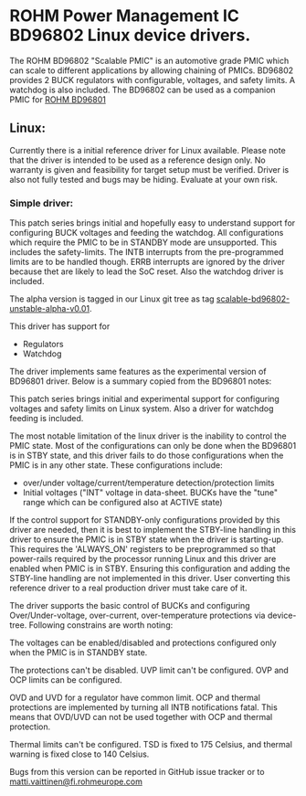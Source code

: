 # ROHM Power Management IC BD96802 Linux device drivers.

The ROHM BD96802 "Scalable PMIC" is an automotive grade PMIC which can scale to different applications by allowing chaining of PMICs. BD96802 provides 2 BUCK regulators with configurable, voltages, and safety limits. A watchdog is also included. The BD96802 can be used as a companion PMIC for [ROHM BD96801](../BD96801)

## Linux:

Currently there is a initial reference driver for Linux available. Please note that the driver is intended to be used as a reference design only. No warranty is given and feasibility for target setup must be verified. Driver is also not fully tested and bugs may be hiding. Evaluate at your own risk.

### Simple driver:

This patch series brings initial and hopefully easy to understand support for configuring BUCK voltages and feeding the watchdog. All configurations which require the PMIC to be in STANDBY mode are unsupported. This includes the safety-limits. The INTB interrupts from the pre-programmed limits are to be handled though. ERRB interrupts are ignored by the driver because thet are likely to lead the SoC reset. Also the watchdog driver is included.

The alpha version is tagged in our Linux git tree as tag [scalable-bd96802-unstable-alpha-v0.01](https://github.com/RohmSemiconductor/Linux-Kernel-PMIC-Drivers/releases/tag/scalable-bd96802-unstable-alpha-v0.01).

This driver has support for
* Regulators
* Watchdog

The driver implements same features as the experimental version of BD96801 driver. Below is a summary copied from the BD96801 notes:

This patch series brings initial and experimental support for
configuring voltages and safety limits on Linux system. Also a driver
for watchdog feeding is included.

The most notable limitation of the linux driver is the inability to
control the PMIC state. Most of the configurations can only be done when
the BD96801 is in STBY state, and this driver fails to do those
configurations when the PMIC is in any other state. These configurations
include:
 - over/under voltage/current/temperature detection/protection limits
 - Initial voltages ("INT" voltage in data-sheet. BUCKs have the "tune"
   range which can be configured also at ACTIVE state)

If the control support for STANDBY-only configurations provided by this
driver are needed, then it is best to implement the STBY-line handling in
this driver to ensure the PMIC is in STBY state when the driver is
starting-up. This requires the 'ALWAYS_ON' registers to be preprogrammed
so that power-rails required by the processor running Linux and this driver
are enabled when PMIC is in STBY. Ensuring this configuration and adding
the STBY-line handling are not implemented in this driver. User converting
this reference driver to a real production driver must take care of it.

The driver supports the basic control of BUCKs and configuring
Over/Under-voltage, over-current, over-temperature protections via
device-tree. Following constrains are worth noting:

The voltages can be enabled/disabled and protections configured only
when the PMIC is in STANDBY state.

The protections can't be disabled. UVP limit can't be configured.
OVP and OCP limits can be configured.

OVD and UVD for a regulator have common limit.
OCP and thermal protections are implemented by turning all INTB
notifications fatal. This means that OVD/UVD can not be used together
with OCP and thermal protection.

Thermal limits can't be configured. TSD is fixed to 175 Celsius, and
thermal warning is fixed close to 140 Celsius.

Bugs from this version can be reported in GitHub issue tracker or to matti.vaittinen@fi.rohmeurope.com
